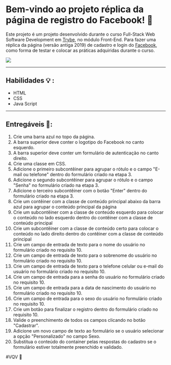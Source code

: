 # Bem-vindo ao projeto  réplica da página de registro do Facebook! 👋

Este projeto é um projeto desenvolvido durante o curso Full-Stack Web Software Development em [Trybe](https://www.betrybe.com/), no módulo Front-End. Para fazer uma réplica da página (versão antiga 2019) de cadastro e login do [Facebook](https://facebook.com/), como forma de testar e colocar as práticas adquiridas durante o curso.

<img src="https://github.com/micaeliteixeira/Trybe-Projects/blob/project-facebook/Project%20Facebook%20Signup/imgs/facebook.png">

---

##  Habilidades 💡 :

  - HTML
  - CSS
  - Java Script

---

## Entregáveis 🚀:

   1. Crie uma barra azul no topo da página.
   2. A barra superior deve conter o logotipo do Facebook no canto esquerdo.
   3. A barra superior deve conter um formulário de autenticação no canto direito.
   4. Crie uma classe em CSS.
   5. Adicione o primeiro subcontêiner para agrupar o rótulo e o campo "E-mail ou telefone" dentro do formulário criado na etapa 3.
   6. Adicione o segundo subcontêiner para agrupar o rótulo e o campo "Senha" no formulário criado na etapa 3.
   7. Adicione o terceiro subcontêiner com o botão "Enter" dentro do formulário criado na etapa 3.
   8. Crie um contêiner com a classe de conteúdo principal abaixo da barra azul para agrupar o conteúdo principal da página
   9. Crie um subcontêiner com a classe de conteúdo esquerdo para colocar o conteúdo no lado esquerdo dentro do contêiner com a classe de conteúdo principal
   10. Crie um subcontêiner com a classe de conteúdo certo para colocar o conteúdo no lado direito dentro do contêiner com a classe de conteúdo principal
   11. Crie um campo de entrada de texto para o nome do usuário no formulário criado no requisito 10.
   12. Crie um campo de entrada de texto para o sobrenome do usuário no formulário criado no requisito 10.
   13. Crie um campo de entrada de texto para o telefone celular ou e-mail do usuário no formulário criado no requisito 10.
   14. Crie um campo de entrada para a senha do usuário no formulário criado no requisito 10.
   15. Crie um campo de entrada para a data de nascimento do usuário no formulário criado no requisito 10.
   16. Crie um campo de entrada para o sexo do usuário no formulário criado no requisito 10.
   17. Crie um botão para finalizar o registro dentro do formulário criado no requisito 10.
   18. Valide o preenchimento de todos os campos clicando no botão "Cadastrar".
   19. Adicione um novo campo de texto ao formulário se o usuário selecionar a opção "Personalizado" no campo Sexo.
   20. Substitua o conteúdo do container pelas respostas do cadastro se o formulário estiver totalmente preenchido e validado.



#VQV 🚀
